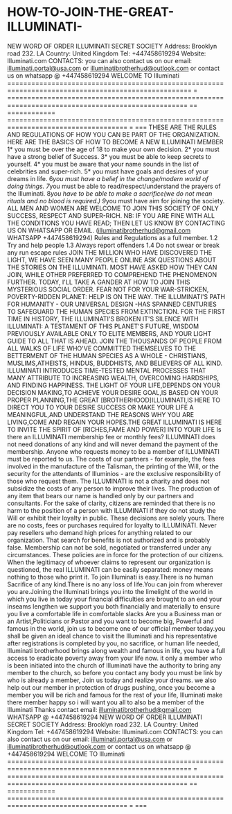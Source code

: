 # HOW-TO-JOIN-THE-GREAT-ILLUMINATI-
NEW WORD OF ORDER ILLUMINATI SECRET SOCIETY Address: Brooklyn road 232. LA Country: United Kingdom Tel: +447458619294  Website: Illuminati.com  CONTACTS: you can also contact us on our email: illuminati.portal@usa.com or illuminatibrotherhud@outlook.com or contact us on whatsapp @ +447458619294 WELCOME TO Illuminati ==================================================================================================== = =================================================================================================== == ============ ==================================================================================== = ===  THESE ARE THE RULES AND REGULATIONS OF HOW YOU CAN BE PART OF THE ORGANIZATION.    HERE ARE THE BASICS OF HOW TO BECOME A NEW ILLUMINATI MEMBER  1* you must be over the age of 18 to make your own decision. 2* you must have a strong belief of Success. 3* you must be able to keep secrets to yourself. 4* you must be aware that your name sounds in the list of celebrities and super-rich. 5* you must have goals and desires of your dreams in life. 6*you must have a belief in the change/modern world of doing things. 7*you must be able to read/respect/understand the prayers of the Illuminati. 8*you have to be able to make a sacrifice(we do not mean rituals and no blood is required.) 9*you must have aim for joining the society.   ALL MEN AND WOMEN ARE WELCOME TO JOIN THIS SOCIETY OF ONLY SUCCESS, RESPECT AND SUPER-RICH.  NB: IF YOU ARE FINE WITH ALL THE CONDITIONS YOU HAVE READ; THEN LET US KNOW BY CONTACTING US ON WHATSAPP OR EMAIL. (illuminatibrotherhud@gmail.com  WHATSAPP +447458619294)  Rules and Regulations as a full member.  1.2 Try and help people 1.3 Always report offenders 1.4 Do not swear or break any run escape rules   JOIN THE MILLION WHO HAVE DISCOVERED THE LIGHT, WE HAVE SEEN MANY PEOPLE ONLINE ASK QUESTIONS ABOUT THE STORIES ON THE ILLUMINATI. MOST HAVE ASKED HOW THEY CAN JOIN, WHILE OTHER PREFERRED TO COMPREHEND THE PHENOMENON FURTHER. TODAY, I'LL TAKE A GANDER AT HOW TO JOIN THIS MYSTERIOUS SOCIAL ORDER. FEAR NOT FOR YOUR WAR-STRICKEN, POVERTY-RIDDEN PLANET: HELP IS ON THE WAY. THE ILLUMINATI'S PATH FOR HUMANITY - OUR UNIVERSAL DESIGN -HAS SPANNED CENTURIES TO SAFEGUARD THE HUMAN SPECIES FROM EXTINCTION. FOR THE FIRST TIME IN HISTORY, THE ILLUMINATI'S BROKEN IT'S SILENCE WITH ILLUMINATI: A TESTAMENT OF THIS PLANET'S FUTURE, WISDOM PREVIOUSLY AVAILABLE ONLY TO ELITE MEMBERS, AND YOUR LIGHT  GUIDE TO ALL THAT IS AHEAD. JOIN THE THOUSANDS OF PEOPLE FROM ALL WALKS OF LIFE WHO'VE COMMITTED THEMSELVES TO THE BETTERMENT OF THE HUMAN SPECIES AS A WHOLE - CHRISTIANS, MUSLIMS,ATHEISTS, HINDUS, BUDDHISTS, AND BELIEVERS OF ALL KIND. ILLUMINATI INTRODUCES TIME-TESTED MENTAL PROCESSES THAT MANY ATTRIBUTE TO INCREASING WEALTH, OVERCOMING HARDSHIPS, AND FINDING HAPPINESS.  THE LIGHT OF YOUR LIFE,DEPENDS ON YOUR DECISION MAKING,TO ACHIEVE YOUR DESIRE GOAL,IS BASED ON YOUR PROPER PLANNING,THE GREAT [BROTHERHOOD]ILLUMINATI,IS HERE TO DIRECT YOU TO YOUR DESIRE SUCCESS OR MAKE YOUR LIFE A MEANINGFUL,AND UNDERSTAND THE REASONS WHY YOU ARE LIVING,COME AND REGAIN YOUR HOPES.THE GREAT ILLUMINATI IS HERE TO INVITE THE SPIRIT OF [RICHES,FAME AND POWER] INTO YOUR LIFE  Is there an ILLUMINATI membership fee or monthly fees?      ILLUMINATI does not need donations of any kind and will never demand the payment of the membership. Anyone who requests money to be a member of ILLUMINATI must be reported to us.    The costs of our partners - for example, the fees involved in the manufacture of the Talisman, the printing of the Will, or the security for the attendants of Illuminios - are the exclusive responsibility of those who request them. The ILLUMINATI is not a charity and does not subsidize the costs of any person to improve their lives. The production of any item that bears our name is handled only by our partners and consultants.   For the sake of clarity, citizens are reminded that there is no harm to the position of a person with ILLUMINATI if they do not study the Will or exhibit their loyalty in public. These decisions are solely yours. There are no costs, fees or purchases required for loyalty to ILLUMINATI.   Never pay resellers who demand high prices for anything related to our organization. That search for benefits is not authorized and is probably false. Membership can not be sold, negotiated or transferred under any circumstances.    These policies are in force for the protection of our citizens. When the legitimacy of whoever claims to represent our organization is questioned, the real ILLUMINATI can be easily separated: money means nothing to those who print it.  To join Illuminati is easy.There is no human Sacrifice of any kind.There is no any loss of life.You can join from wherever you are.Joining the Illuminati brings you into the limelight of the world in which you live in today your financial difficulties are brought to an end your inseams lengthen we support you both financially and materially to ensure you live a comfortable life in comfortable slacks Are you a Business man or an Artist,Politicians or Pastor and you want to become big, Powerful and famous in the world, join us to become one of our official member today.you shall be given an ideal chance to visit the Illuminati and his representative after registrations is completed by you, no sacrifice, or human life needed, Illuminati brotherhood brings along wealth and famous in life, you have a full access to eradicate poverty away from your life now. it only a member who is been initiated into the church of Illuminati have the authority to bring any member to the church, so before you contact any body you must be link by who is already a member, Join us today and realize your dreams. we also help out our member in protection of drugs pushing, once you become a member you will be rich and famous for the rest of your life, Illuminati make there member happy so i will want you all to also be a member of the Illuminati Thanks contact email: illuminatibrotherhud@gmail.com  WHATSAPP @ +447458619294     NEW WORD OF ORDER ILLUMINATI SECRET SOCIETY Address: Brooklyn road 232. LA Country: United Kingdom Tel: +447458619294  Website: Illuminati.com  CONTACTS: you can also contact us on our email: illuminati.portal@usa.com or illuminatibrotherhud@outlook.com or contact us on whatsapp @ +447458619294 WELCOME TO Illuminati ==================================================================================================== = =================================================================================================== == ============ ==================================================================================== = ===

